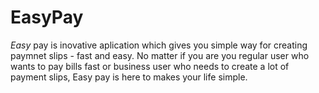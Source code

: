 # EasyPay

<i>Easy</i> pay is inovative aplication which gives you simple way for creating paymnet slips - fast and easy. No matter if you are you regular user who wants to pay bills fast or business user who needs to create a lot of payment slips, Easy pay is here to makes your life simple.
